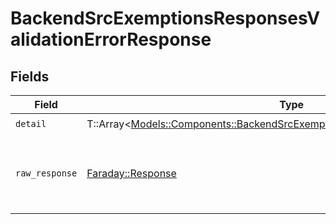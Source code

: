 # BackendSrcExemptionsResponsesValidationErrorResponse


## Fields

| Field                                                                                                                                                     | Type                                                                                                                                                      | Required                                                                                                                                                  | Description                                                                                                                                               |
| --------------------------------------------------------------------------------------------------------------------------------------------------------- | --------------------------------------------------------------------------------------------------------------------------------------------------------- | --------------------------------------------------------------------------------------------------------------------------------------------------------- | --------------------------------------------------------------------------------------------------------------------------------------------------------- |
| `detail`                                                                                                                                                  | T::Array<[Models::Components::BackendSrcExemptionsResponsesValidationErrorItem](../../models/shared/backendsrcexemptionsresponsesvalidationerroritem.md)> | :heavy_check_mark:                                                                                                                                        | N/A                                                                                                                                                       |
| `raw_response`                                                                                                                                            | [Faraday::Response](https://www.rubydoc.info/gems/faraday/Faraday/Response)                                                                               | :heavy_minus_sign:                                                                                                                                        | Raw HTTP response; suitable for custom response parsing                                                                                                   |